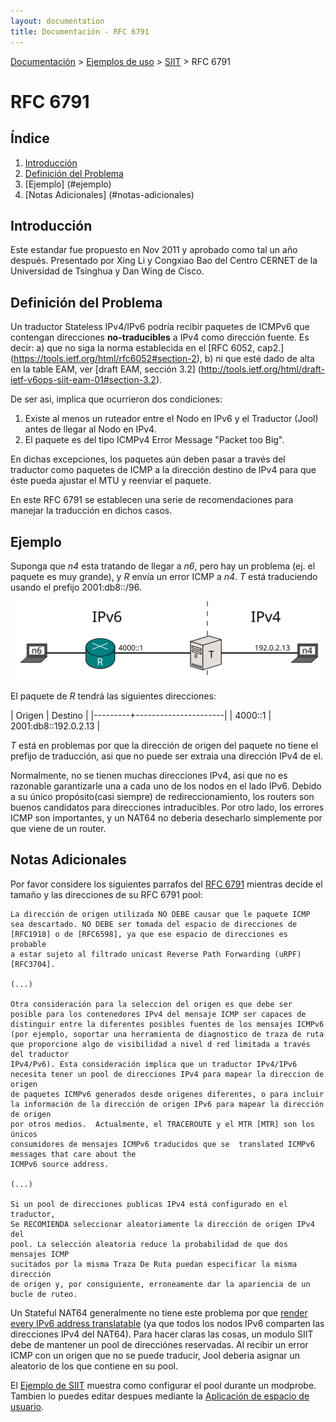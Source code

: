 ```yaml
---
layout: documentation
title: Documentación - RFC 6791
---
```


[Documentación](esp-doc-index.html) > [Ejemplos de uso](esp-doc-index.html#ejemplos-de-uso) > [SIIT](esp-mod-run-vanilla.html) > RFC 6791

# RFC 6791

## Índice

1. [Introducción](#introduccion)
2. [Definición del Problema](#definicion)
3. [Ejemplo] (#ejemplo)
4. [Notas Adicionales] (#notas-adicionales)

## Introducción

Este estandar fue propuesto en Nov 2011 y aprobado como tal un año después. Presentado por Xing Li y Congxiao Bao del Centro CERNET de la Universidad de Tsinghua y Dan Wing de Cisco.

## Definición del Problema

Un traductor Stateless IPv4/IPv6 podría recibir paquetes de ICMPv6 que contengan direcciones **no-traducibles** a IPv4 como dirección fuente. Es decir: a) que no siga la norma establecida en el [RFC 6052, cap2.] (https://tools.ietf.org/html/rfc6052#section-2), b) ni que esté dado de alta en la table EAM, ver [draft EAM, sección 3.2] (http://tools.ietf.org/html/draft-ietf-v6ops-siit-eam-01#section-3.2).

De ser asi, implica que ocurrieron dos condiciones:

1. Existe al menos un ruteador entre el Nodo en IPv6 y el Traductor (Jool) antes de llegar al Nodo en IPv4.
2. El paquete es del tipo ICMPv4 Error Message "Packet too Big".

En dichas excepciones, los paquetes aún deben pasar a través del traductor como paquetes de ICMP a la dirección destino de IPv4 para que éste pueda ajustar el MTU y reenviar el paquete.
 
En este RFC 6791 se establecen una serie de recomendaciones para manejar la traducción en dichos casos.

## Ejemplo

Suponga que _n4_ esta tratando de llegar a _n6_, pero hay un problema (ej. el paquete es muy grande), y _R_ envía un error ICMP a _n4_. _T_ está traduciendo usando el prefijo 2001:db8::/96.

![Figura 1 - Red](images/network/rfc6791.svg)

El paquete de _R_ tendrá las siguientes direcciones:

| Origen  | Destino              |
|---------+----------------------|
| 4000::1 | 2001:db8::192.0.2.13 |

_T_ está en problemas por que la dirección de origen del paquete no tiene el prefijo de traducción, asi que no puede ser extraia una dirección IPv4 de el.

Normalmente, no se tienen muchas direcciones IPv4, asi que no es razonable garantizarle una a cada uno de los nodos en el lado IPv6. Debido a su único propósito(casi siempre) de redireccionamiento, los routers son buenos candidatos para direcciones intraducibles. Por otro lado, los errores ICMP son importantes, y un NAT64 no deberia desecharlo simplemente por que viene de un router.

## Notas Adicionales

Por favor considere los siguientes parrafos del [RFC 6791](https://tools.ietf.org/html/rfc6791) mientras decide el tamaño y las direcciones de su RFC 6791 pool:

	La dirección de origen utilizada NO DEBE causar que le paquete ICMP
	sea descartado. NO DEBE ser tomada del espacio de direcciones de
    [RFC1918] o de [RFC6598], ya que ese espacio de direcciones es probable
    a estar sujeto al filtrado unicast Reverse Path Forwarding (uRPF) [RFC3704].

	(...)

	Otra consideración para la seleccion del origen es que debe ser
	posible para los contenedores IPv4 del mensaje ICMP ser capaces de
	distinguir entre la diferentes posibles fuentes de los mensajes ICMPv6
	(por ejemplo, soportar una herramienta de diagnostico de traza de ruta
	que proporcione algo de visibilidad a nivel d red limitada a través del traductor
    IPv4/Pv6). Esta consideración implica que un traductor IPv4/IPv6
	necesita tener un pool de direcciones IPv4 para mapear la direccion de origen 
    de paquetes ICMPv6 generados desde origenes diferentes, o para incluir
    la información de la dirección de origen IPv6 para mapear la dirección de origen 
	por otros medios.  Actualmente, el TRACEROUTE y el MTR [MTR] son los únicos
	consumidores de mensajes ICMPv6 traducidos que se  translated ICMPv6 messages that care about the
	ICMPv6 source address.
	
	(...)

	Si un pool de direcciones publicas IPv4 está configurado en el traductor,
	Se RECOMIENDA seleccionar aleatoriamente la dirección de origen IPv4 del
	pool. La selección aleatoria reduce la probabilidad de que dos mensajes ICMP
    sucitados por la misma Traza De Ruta puedan especificar la misma dirección
    de origen y, por consiguiente, erroneamente dar la apariencia de un bucle de ruteo.
	

Un Stateful NAT64 generalmente no tiene este problema por que [render every IPv6 address translatable](esp-intro-nat64.html#stateful-nat64) (ya que todos los nodos IPv6 comparten las direcciones IPv4 del NAT64). Para hacer claras las cosas, un modulo SIIT debe de mantener un pool de direcciónes reservadas. Al recibir un error ICMP con un origen que no se puede traducir, Jool deberia asignar un aleatorio de los que contiene en su pool.


El [Ejemplo de SIIT](esp-mod-run-vanilla.html) muestra como configurar el pool durante un modprobe. Tambien lo puedes editar despues mediante la [Aplicación de espacio de usuario](esp-usr-flags-pool6791.html).

